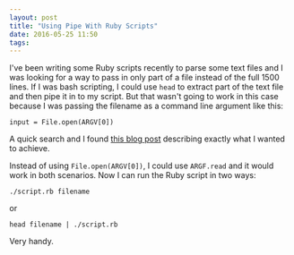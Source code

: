 ```yaml
---
layout: post
title: "Using Pipe With Ruby Scripts"
date: 2016-05-25 11:50
tags: 
---
```

I've been writing some Ruby scripts recently to parse some text files and I was
looking for a way to pass in only part of a file instead of the full 1500
lines. If I was bash scripting, I could use `head` to extract part of the text
file and then pipe it in to my script. But that wasn't going to work in this
case because I was passing the filename as a command line argument like this:

```
input = File.open(ARGV[0])
```

A quick search and I found [this blog
post](http://www.jstorimer.com/blogs/workingwithcode/7766125-writing-ruby-scripts-that-respect-pipelines)
describing exactly what I wanted to achieve.

Instead of using `File.open(ARGV[0])`, I could use `ARGF.read` and it would work in both
scenarios. Now I can run the Ruby script in two ways:

```
./script.rb filename
```

or

```
head filename | ./script.rb
```

Very handy.
